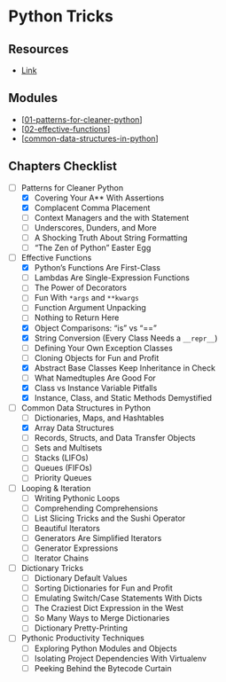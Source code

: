 # Python Tricks

Resources
---

- [Link](https://realpython.com/products/python-tricks-book/)

Modules
---

- [[01-patterns-for-cleaner-python]]
- [[02-effective-functions]]
- [[common-data-structures-in-python]]

Chapters Checklist
---

- [ ] Patterns for Cleaner Python
    - [x] Covering Your A** With Assertions 
    - [x] Complacent Comma Placement
    - [ ] Context Managers and the with Statement
    - [ ] Underscores, Dunders, and More 
    - [ ] A Shocking Truth About String Formatting 
    - [ ] “The Zen of Python” Easter Egg
- [ ] Effective Functions
    - [x] Python’s Functions Are First-Class 
    - [ ] Lambdas Are Single-Expression Functions 
    - [ ] The Power of Decorators 
    - [ ] Fun With `*args` and `**kwargs`
    - [ ] Function Argument Unpacking 
    - [ ] Nothing to Return Here
    - [x] Object Comparisons: “is” vs “==” 
    - [x] String Conversion (Every Class Needs a `__repr__`)
    - [ ] Defining Your Own Exception Classes 
    - [ ] Cloning Objects for Fun and Profit 
    - [x] Abstract Base Classes Keep Inheritance in Check 
    - [ ] What Namedtuples Are Good For
    - [x] Class vs Instance Variable Pitfalls
    - [x] Instance, Class, and Static Methods Demystified
- [ ] Common Data Structures in Python
    - [ ] Dictionaries, Maps, and Hashtables 
    - [x] Array Data Structures
    - [ ] Records, Structs, and Data Transfer Objects 
    - [ ] Sets and Multisets
    - [ ] Stacks (LIFOs) 
    - [ ] Queues (FIFOs)
    - [ ] Priority Queues 
- [ ] Looping & Iteration
    - [ ] Writing Pythonic Loops
    - [ ] Comprehending Comprehensions 
    - [ ] List Slicing Tricks and the Sushi Operator 
    - [ ] Beautiful Iterators
    - [ ] Generators Are Simplified Iterators 
    - [ ] Generator Expressions 
    - [ ] Iterator Chains 
- [ ] Dictionary Tricks
    - [ ] Dictionary Default Values
    - [ ] Sorting Dictionaries for Fun and Profit 
    - [ ] Emulating Switch/Case Statements With Dicts 
    - [ ] The Craziest Dict Expression in the West 
    - [ ] So Many Ways to Merge Dictionaries 
    - [ ] Dictionary Pretty-Printing 
- [ ] Pythonic Productivity Techniques
    - [ ] Exploring Python Modules and Objects 
    - [ ] Isolating Project Dependencies With Virtualenv 
    - [ ] Peeking Behind the Bytecode Curtain 

[//begin]: # "Autogenerated link references for markdown compatibility"
[01-patterns-for-cleaner-python]: 01-patterns-for-cleaner-python.md "Patterns for Cleaner Python"
[02-effective-functions]: 02-effective-functions.md "Chapter 3: Effective Functions"
[common-data-structures-in-python]: common-data-structures-in-python/common-data-structures-in-python.md "Common Data Structures in Python"
[//end]: # "Autogenerated link references"
